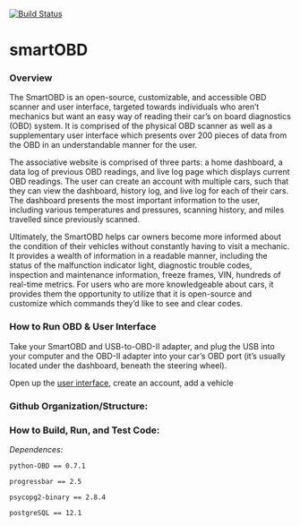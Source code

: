 [![Build Status](https://www.travis-ci.com/codetrav/3308project.svg?branch=master)](https://www.travis-ci.com/wiwa5607/3308project)
# smartOBD

### Overview 

The SmartOBD is an open-source, customizable, and accessible OBD scanner and user interface, targeted towards individuals who aren’t mechanics but want an easy way of reading their car’s on board diagnostics (OBD) system. It is comprised of the physical OBD scanner as well as a supplementary user interface which presents over 200 pieces of data from the OBD in an understandable manner for the user.

The associative website is comprised of three parts: a home dashboard, a data log of previous OBD readings, and live log page which displays current OBD readings. The user can create an account with multiple cars, such that they can view the dashboard, history log, and live log for each of their cars. The dashboard presents the most important information to the user, including various temperatures and pressures, scanning history, and miles travelled since previously scanned. 

Ultimately, the SmartOBD helps car owners become more informed about the condition of their vehicles without constantly having to visit a mechanic. It provides a wealth of information in a readable manner, including the status of the malfunction indicator light, diagnostic trouble codes, inspection and maintenance information, freeze frames, VIN, hundreds of real-time metrics. For users who are more knowledgeable about cars, it provides them the opportunity to utilize that it is open-source and customize which commands they’d like to see and clear codes. 

### How to Run OBD & User Interface

Take your SmartOBD and USB-to-OBD-II adapter, and plug the USB into your computer and the OBD-II adapter into your car’s OBD port (it’s usually located under the dashboard, beneath the steering wheel). 

Open up the [user interface](https://smart-obd.herokuapp.com/), create an account, add a vehicle 


### Github Organization/Structure:


### How to Build, Run, and Test Code: 



*Dependences:*

`python-OBD == 0.7.1`

`progressbar == 2.5`

`psycopg2-binary == 2.8.4`

`postgreSQL == 12.1`
